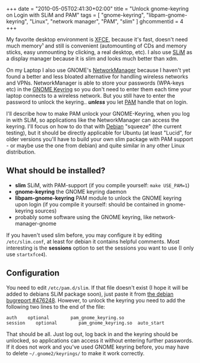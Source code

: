 +++
date = "2010-05-05T02:41:30+02:00"
title = "Unlock gnome-keyring on Login with SLiM and PAM"
tags = [ "gnome-keyring", "libpam-gnome-keyring", "Linux", "network manager", "PAM", "slim" ]
ghcommentid = 4
+++

My favorite desktop environment is <a href="http://www.xfce.org/">XFCE</a>, because it's fast, doesn't need much memory¹ and still is convenient (automounting of CDs and memory sticks, easy unmounting by clicking, a real desktop, etc).
I also use [SLiM](https://github.com/iwamatsu/slim) as a display manager because it is slim and looks much better than xdm.

On my Laptop I also use GNOME's <a href="http://projects.gnome.org/NetworkManager/">NetworkManager</a> because I haven't yet found a better and less bloated alternative for handling wireless networks and VPNs.
NetworkManager is able to store your passwords (WPA-keys etc) in the <a href="http://live.gnome.org/GnomeKeyring">GNOME Keyring</a> so you don't need to enter them each time your laptop connects to a wireless network. But you still have to enter the password to unlock the keyring.. <em><strong>unless</strong></em> you let <a href="http://en.wikipedia.org/wiki/Pluggable_Authentication_Modules">PAM</a> handle that on login.
<!--more-->
I'll describe how to make PAM unlock your GNOME-Keyring, when you log in with SLiM, so applications like the NetworkManager can access the keyring. I'll focus on how to do that with <a href="http://debian.org">Debian</a> "squeeze" (the current testing), but it should be directly applicable for Ubuntu (at least "Lucid", for older versions you'll have to build your own slim package with PAM support - or maybe use the one from debian) and quite similar in any other Linux distribution.

## What should be installed?

<ul>
	<li><strong>slim</strong> SLiM, with PAM-support (if you compile yourself: <code>make USE_PAM=1</code>)</li>
	<li><strong>gnome-keyring</strong> the GNOME keyring daemon</li>
	<li><strong>libpam-gnome-keyring</strong> PAM module to unlock the GNOME keyring upon login (if you compile it yourself: should be contained in gnome-keyring sources)</li>
	<li>probably some software using the GNOME keyring, like network-manager-gnome</li>
</ul>
If you haven't used slim before, you may configure it by editing <code>/etc/slim.conf</code>, at least for debian it contains helpful comments. Most interesting is the <strong>sessions</strong> option to set the sessions you want to use (I only use <code>startxfce4</code>).

## Configuration

You need to edit <code>/etc/pam.d/slim</code>. If that file doesn't exist (I hope it will be added to debians SLiM package soon), just paste it from <a href="http://bugs.debian.org/cgi-bin/bugreport.cgi?bug=476248">the debian bugreport #476248</a>.
However, to unlock the keyring you need to add the following two lines to the end of the file:
<pre><code>auth    optional        pam_gnome_keyring.so
session    optional        pam_gnome_keyring.so  auto_start
</code></pre>
That should be all. Just log out, log back in and the keyring should be unlocked, so applications can access it without entering further passwords.
If it does not work and you've used GNOME keyring before, you may have to delete <code>~/.gnome2/keyrings/</code> to make it work correctly.
